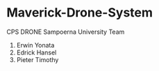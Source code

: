 # Maverick-Drone-System

CPS DRONE Sampoerna University Team
1. Erwin Yonata
2. Edrick Hansel
3. Pieter Timothy
